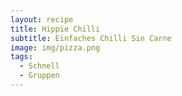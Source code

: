 ```yaml
---
layout: recipe
title: Hippie Chilli
subtitle: Einfaches Chilli Sin Carne
image: img/pizza.png
tags:
  - Schnell
  - Gruppen
---
```

